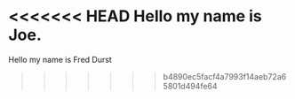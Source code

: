<<<<<<< HEAD
Hello my name is Joe.
=======
Hello my name is Fred Durst
>>>>>>> b4890ec5facf4a7993f14aeb72a65801d494fe64
